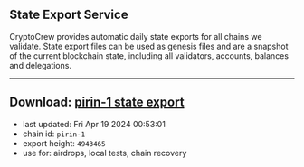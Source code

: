 ## State Export Service
CryptoCrew provides automatic daily state exports for all chains we validate. State export files can be used as genesis files and are a snapshot of the current blockchain state, including all validators, accounts, balances and delegations.

---
**Download: [pirin-1 state export](https://dl-eu2.ccvalidators.com/SERVICE/nolus/pirin-1_export_4943465.json)**
---

- last updated: Fri Apr 19 2024 00:53:01
- chain id: `pirin-1`
- export height: `4943465`
- use for: airdrops, local tests, chain recovery
